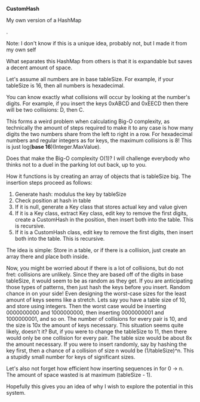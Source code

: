  **CustomHash**

 My own version of a HashMap

.

 Note: I don't know if this is a unique idea, probably not, but I made it from my own self

 What separates this HashMap from others is that it is expandable but saves a decent amount of space.

 Let's assume all numbers are in base tableSize. For example, if your tableSize is 16, then all numbers is hexadecimal.

 You can know exactly what collisions will occur by looking at the number's digits. 
 For example, if you insert the keys 0xABCD and 0xEECD then there will be two collisions: D, then C.
 
 This forms a weird problem when calculating Big-O complexity, as technically the amount of steps required to make it to any case is how many digits the 
 two numbers share from the left to right in a row. For hexadecimal numbers and regular integers as for keys, the maximum collisions is 8!
 This is just log(**base 16**)(Integer.MaxValue).

 Does that make the Big-O complexity O(1)? I will challenge everybody who thinks not to a duel in the parking lot out back, up to you.

 How it functions is by creating an array of objects that is tableSize big. The insertion steps proceed as follows:
 1. Generate hash: modulus the key by tableSize
 2. Check position at hash in table
 3. If it is null, generate a Key class that stores actual key and value given
 4. If it is a Key class, extract Key class, edit key to remove the first digits, create a CustomHash in the position, then insert both into the table. This is recursive.
 5. If it is a CustomHash class, edit key to remove the first digits, then insert both into the table. This is recursive.

 The idea is simple: Store in a table, or if there is a collision, just create an array there and place both inside.

 Now, you might be worried about if there is a lot of collisions, but do not fret: collisions are unlikely. Since they are based off of the digits in base tableSize,
 it would seem to be as random as they get. If you are anticipating those types of patterns, then just hash the keys before you insert. Random chance in on your side!
 Even designing the worst-case sizes for the least amount of keys seems like a stretch. Lets say you have a table size of 10, and store using integers. Then the worst case
 would be inserting 0000000000 and 1000000000, then inserting 0000000001 and 1000000001, and so on. The number of collisions for every pair is 10, and the size is 10x the amount of keys necessary. This situation seems quite likely, 
 doesn't it? But, if you were to change the tableSize to 11, then there would only be one collision for every pair. The table size would be about 8x the amount necessary. If you were to insert randomly, 
 say by hashing the key first, then a chance of a collision of size n would be (1/tableSize)^n. This a stupidly small number for keys of significant sizes.

 Let's also not forget how efficient how inserting sequences in for 0 -> n. The amount of space wasted is at maximum (tableSize - 1).

 Hopefully this gives you an idea of why I wish to explore the potential in this system.